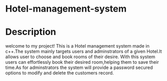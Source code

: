 # Hotel-management-system
# Description
welcome to my project! This is a Hotel management system made in c++.The system mainly targets users and adminstrators of a given Hotel.It allows user to choose and book rooms of their desire. With this system users can effortlessly book their desired room,helping them to save their time.As for adminstrators the system will provide a password secured options to modify and delete the customers record.
